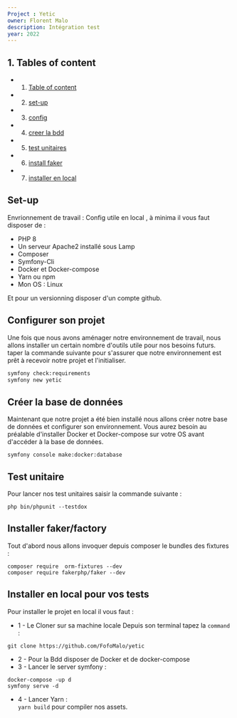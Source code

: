 ```yaml
---
Project : Yetic
owner: Florent Malo
description: Intégration test
year: 2022
---
```

## 1.<a name="Table of content" ></a> Tables of content
* 1. [Table of content](#1a-name"table-of-content"-a-tables-of-content)
* 2. [set-up](#set-up)
* 3. [config](#configurer-son-projet)
* 4. [creer la bdd](#créer-la-base-de-données)
* 5. [test unitaires](#test-unitaire)
* 6. [install faker](#installer-fakerfactory)
* 7. [installer en local](#install-in-local)





## Set-up
Envrionnement de travail :
Config utile en local , à minima il vous faut disposer de : 
- PHP 8
- Un serveur Apache2 installé sous Lamp 
- Composer
- Symfony-Cli
- Docker et Docker-compose
- Yarn ou npm 
- Mon OS : Linux

Et pour un versionning disposer d'un compte github.

## Configurer son projet 
Une fois que nous avons aménager notre environnement de travail, nous allons installer un certain nombre d'outils utile pour nos besoins futurs.
taper la commande suivante pour s'assurer que notre environnement est prêt à recevoir notre projet et l'initialiser.
```bash  
symfony check:requirements
symfony new yetic
```
## Créer la base de données 
Maintenant que notre projet a été bien installé nous allons créer notre base de données et configurer son environnement. Vous aurez besoin au préalable d'installer Docker et Docker-compose sur votre OS avant d'accéder à la base de données. 
```
symfony console make:docker:database
```
## Test unitaire 
Pour lancer nos test unitaires saisir la commande suivante : 
```
php bin/phpunit --testdox
```
## Installer faker/factory
Tout d'abord nous allons invoquer depuis composer le bundles des fixtures : 
```
composer require  orm-fixtures --dev
composer require fakerphp/faker --dev
```
## Installer en local pour vos tests
Pour installer le projet en local il vous faut : 
* 1 - Le Cloner sur sa machine locale
Depuis son terminal tapez la <code>command</code> :
```
git clone https://github.com/FofoMalo/yetic
```
* 2 - Pour la Bdd disposer de Docker et de docker-compose
* 3 - Lancer le server symfony : 
```
docker-compose -up d
symfony serve -d
```
* 4 - Lancer Yarn  :<br>
<code>yarn build</code> pour compiler nos assets.
